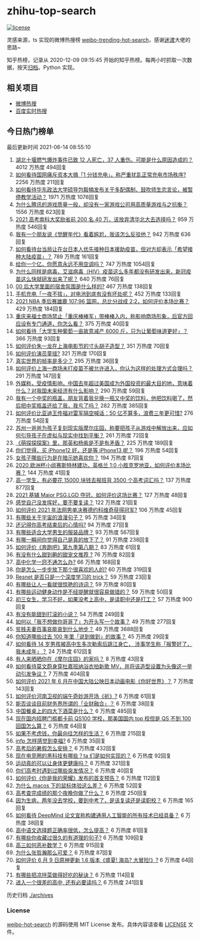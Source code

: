 # zhihu-top-search

[![license](https://img.shields.io/github/license/Arrackisarookie/zhihu-top-search)](https://github.com/Arrackisarookie/zhihu-top-search/blob/master/LICENSE)

灵感来源，ts 实现的微博热搜榜 [weibo-trending-hot-search](https://github.com/justjavac/weibo-trending-hot-search)，感谢[迷渡](https://github.com/justjavac)大佬的思路~

知乎热榜，记录从 2020-12-09 09:15:45 开始的知乎热榜。每两小时抓取一次数据，按天[归档](./archives)。Python 实现。

## 相关项目
+ [微博热搜](https://github.com/Arrackisarookie/weibo-hot-search)
+ [百度实时热搜](https://github.com/Arrackisarookie/baidu-hot-search)

## 今日热门榜单

<!-- Rank Begin -->

最后更新时间 2021-06-14 08:55:10

1. [湖北十堰燃气爆炸事件已致 12 人死亡，37 人重伤。可能是什么原因造成的？](https://www.zhihu.com/question/464751425) 4012 万热度 494回复
1. [如何看待国网痛斥资本大搞「1 分钱充电」，称严重扰乱正常充电市场秩序?](https://www.zhihu.com/question/464766118) 2256 万热度 211回复
1. [如何看待华东政法大学硕导包毅楠发布关于多配偶制、鼓吹师生恋言论，被暂停教学活动？](https://www.zhihu.com/question/463918672) 1971 万热度 1076回复
1. [为什么腾讯的游戏质量一般，却没有一家游戏公司用高质量游戏与之抗衡？](https://www.zhihu.com/question/437231835) 1556 万热度 623回复
1. [2021 高考南科大奖励省前 200 名 40 万，该放弃清华北大去选择吗？](https://www.zhihu.com/question/464200988) 959 万热度 546回复
1. [我有一个朋友说《觉醒年代》看着尴尬，我该怎么反驳他？](https://www.zhihu.com/question/451585351) 942 万热度 636回复
1. [如何看待台当局让在台日本人优先接种日本援助疫苗，但对方却表示「希望接种大陆疫苗」？](https://www.zhihu.com/question/464492676) 789 万热度 161回复
1. [给你一个亿，你愿意永远不用空调吗？](https://www.zhihu.com/question/461752259) 747 万热度 1054回复
1. [为什么同样是病毒，艾滋病毒（HIV）疫苗这么多年都没有研发出来，新冠疫苗这么快就研发出来了呢？](https://www.zhihu.com/question/464293186) 640 万热度 76回复
1. [00 后大学里面的宿舍氛围是什么样的?](https://www.zhihu.com/question/464374285) 467 万热度 138回复
1. [手机充电「一夜不拔」，对电池到底有没有坏处呢？](https://www.zhihu.com/question/351666337) 452 万热度 133回复
1. [2021 NBA 季后赛雄鹿 107:96 篮网，总比分战成 2:2，如何评价本场比赛？](https://www.zhihu.com/question/464891369) 429 万热度 184回复
1. [重庆来福士商场禁止「重庆棒棒军」带棒棒入内，称影响商场形象，后官方回应设有专门通道，你怎么看？](https://www.zhihu.com/question/464277644) 375 万热度 40回复
1. [如何看待「大学生种葡萄一亩故意减产 6000 斤，只为让葡萄味道更好」？](https://www.zhihu.com/question/464455061) 366 万热度 93回复
1. [如何评价朱一龙在上海电影节的寸头胡子造型？](https://www.zhihu.com/question/464613394) 351 万热度 70回复
1. [如何评价演员童瑶?](https://www.zhihu.com/question/374564039) 321 万热度 170回复
1. [真实世界的帧率是多少？](https://www.zhihu.com/question/463432278) 295 万热度 36回复
1. [如何评价上海一商场未打疫苗不被允许进入，你认为这样的处理方式合理吗？](https://www.zhihu.com/question/463818396) 291 万热度 147回复
1. [外媒称，受疫情影响，中国去年超过美国成为外国投资的最大目的地，意味着什么？对我国未来经济有什么影响？](https://www.zhihu.com/question/457880259) 290 万热度 59回复
1. [我有一个中奖的瓶盖，朋友背着我兑换一瓶又中奖的饮料，他把饮料喝了，然后把中奖瓶盖还给了我，我亏了吗？](https://www.zhihu.com/question/459981000) 282 万热度 385回复
1. [如何评价比亚迪王传福对雷军隔空喊话：50 亿不算多，浪费三年更可惜?](https://www.zhihu.com/question/464298292) 276 万热度 54回复
1. [苏州一爸爸为孩子复刻现实版摩尔庄园，称要把孩子从游戏中解放出来，应如何引导孩子在虚拟与现实中找到平衡？](https://www.zhihu.com/question/464491170) 261 万热度 72回复
1. [《萌探探探案》里，那英和杨紫是不是有矛盾？](https://www.zhihu.com/question/464554526) 225 万热度 189回复
1. [你们觉得，买 iPhone12 好，还是等 iPhone13 呢？](https://www.zhihu.com/question/426253380) 196 万热度 54回复
1. [女孩子哪些行为是在暗示她喜欢你？](https://www.zhihu.com/question/457449556) 194 万热度 87回复
1. [2020 欧洲杯小组赛斯特林建功，英格兰 1:0 小胜克罗地亚，如何评价本场比赛？](https://www.zhihu.com/question/464785707) 144 万热度 41回复
1. [高一学生，有必要花 15000 块钱去报班背 3500 个高考词汇吗？](https://www.zhihu.com/question/460422473) 137 万热度 877回复
1. [2021 基辅 Major PSG.LGD 夺冠，如何评价这场比赛？](https://www.zhihu.com/question/464892135) 127 万热度 48回复
1. [感觉自己没发挥好，要不要复读？](https://www.zhihu.com/question/464121867) 122 万热度 21回复
1. [如何评价 2021 年法网男单决赛德约科维奇获得冠军?](https://www.zhihu.com/question/464882084) 106 万热度 45回复
1. [有哪些关于宇宙的浪漫句子？](https://www.zhihu.com/question/441262929) 95 万热度 34回复
1. [还记得你高考结束后的心情吗?](https://www.zhihu.com/question/464556915) 94 万热度 27回复
1. [有哪些适合大学男生的服装品牌？](https://www.zhihu.com/question/282681681) 93 万热度 567回复
1. [有哪一瞬间你觉得自己是真的放下了？](https://www.zhihu.com/question/462689698) 91 万热度 238回复
1. [如何评价《奔跑吧》第九季第八期？](https://www.zhihu.com/question/464526784) 83 万热度 61回复
1. [有没有什么甜到齁的甜宠文推荐   ?](https://www.zhihu.com/question/362988648) 76 万热度 82回复
1. [高中化学一窍不通怎么办?](https://www.zhihu.com/question/352785195) 66 万热度 168回复
1. [你是怎么一步步放下那个很喜欢的人的?](https://www.zhihu.com/question/462214825) 60 万热度 319回复
1. [Resnet 是否只是一个深度学习的 trick？](https://www.zhihu.com/question/459892388) 59 万热度 23回复
1. [有哪些让人一看就很惊艳的诗词？](https://www.zhihu.com/question/458249179) 59 万热度 80回复
1. [有哪些运动健身动作是不经提醒就很容易做错的？](https://www.zhihu.com/question/270921440) 59 万热度 50回复
1. [初三女生，学习不好，如果没考上高中，是读职中还是打工？](https://www.zhihu.com/question/458989163) 57 万热度 900回复
1. [有没有能甜到打滚的小说？](https://www.zhihu.com/question/440275476) 54 万热度 249回复
1. [如何以「我不想做你哥哥了」为开头写一个故事？](https://www.zhihu.com/question/450075897) 49 万热度 277回复
1. [贫贱夫妻百事哀能哀到什么地步？](https://www.zhihu.com/question/363473759) 49 万热度 3688回复
1. [你知道哪些过去 100 年里「说到做到」的故事？](https://www.zhihu.com/question/464242642) 45 万热度 29回复
1. [如何看待 14 岁男孩被高中生多次勒索后跳江身亡， 涉事学生称「报警好了，我未成年」？](https://www.zhihu.com/question/464277122) 24 万热度 612回复
1. [有人来晒晒你在《摩尔庄园》的家吗？](https://www.zhihu.com/question/463512086) 8 万热度 43回复
1. [如何看待莫文蔚身穿杜嘉班纳浴衣拍新歌 MV，并将该造型设置为头像这一举动引发争议？](https://www.zhihu.com/question/464608586) 7 万热度 404回复
1. [如何评价 2021 年 6 月在中国大陆公映日本动画电影《你好世界》？](https://www.zhihu.com/question/462217412) 7 万热度 143回复
1. [如何评价河南卫视的端午奇妙游开场《祈》?](https://www.zhihu.com/question/464708590) 6 万热度 61回复
1. [能否谈谈目前财务界所谓的「业财融合」？](https://www.zhihu.com/question/276174221) 6 万热度 38回复
1. [中国餐桌上的四大下酒菜是什么？](https://www.zhihu.com/question/462205949) 6 万热度 485回复
1. [现在国内招聘门槛都卡前 QS100 学校，那美国国内 top 校但是 QS 不到 100 回国怎么算？](https://www.zhihu.com/question/463057342) 6 万热度 64回复
1. [如果不考虑钱，你最向往怎样的生活？](https://www.zhihu.com/question/463878603) 6 万热度 215回复
1. [infp 怎样感觉到幸福?](https://www.zhihu.com/question/462853839) 6 万热度 35回复
1. [高考后的暑假怎么安排？](https://www.zhihu.com/question/398637488) 6 万热度 432回复
1. [现在电竞圈的黑科技有哪些？ta 们是如何实现的？](https://www.zhihu.com/question/464083941) 6 万热度 92回复
1. [运动真的可以让身体更健康吗？](https://www.zhihu.com/question/453841541) 6 万热度 321回复
1. [你们高考时遇到过哪些突发情况？](https://www.zhihu.com/question/284637836) 6 万热度 40回复
1. [如何评价《你是我的荣耀》发布的首支预告？](https://www.zhihu.com/question/463728391) 6 万热度 112回复
1. [为什么 macos 下的鼠标体验这么差？](https://www.zhihu.com/question/461920973) 6 万热度 52回复
1. [高考查完成绩的那个夜晚你做了什么？](https://www.zhihu.com/question/455878400) 6 万热度 250回复
1. [因为生病，两年没去学校，要到中考了，是该复读还是读职校？](https://www.zhihu.com/question/463028338) 6 万热度 165回复
1. [如何看待 DeepMind 论文宣称构建通用人工智能的所有技术已经具备？](https://www.zhihu.com/question/464616760) 6 万热度 38回复
1. [高中语文选择题正确率很低，怎么提高？](https://www.zhihu.com/question/268757871) 6 万热度 81回复
1. [有哪些你收藏过很久的有道理的句子?](https://www.zhihu.com/question/458504321) 6 万热度 109回复
1. [高三如何恶补数学？](https://www.zhihu.com/question/27285776) 6 万热度 915回复
1. [为什么张哲瀚那么可爱？](https://www.zhihu.com/question/457147181) 6 万热度 87回复
1. [如何评价 6 月 9 日原神更新 1.6 版本《盛夏! 海岛? 大冒险!》?](https://www.zhihu.com/question/464000878) 6 万热度 64回复
1. [有哪些把凉拌菜做得好吃的秘诀？](https://www.zhihu.com/question/327948969) 6 万热度 114回复
1. [进入一个很差的高中, 还有必要读吗？](https://www.zhihu.com/question/463427251) 6 万热度 241回复
<!-- Rank End -->

历史归档 [./archives](./archives)

### License

[weibo-hot-search](https://github.com/Arrackisarookie/zhihu-top-search) 的源码使用 MIT License 发布。具体内容请查看 [LICENSE](./LICENSE) 文件。
